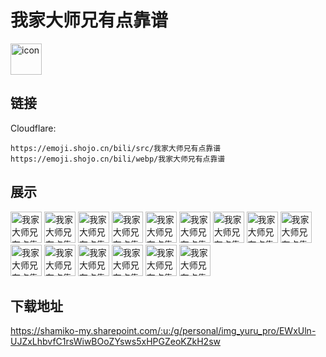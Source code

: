 # 我家大师兄有点靠谱
<img src="https://emoji.shojo.cn/bili/src/我家大师兄有点靠谱/icon.png" width="50" height="50" alt="icon">

## 链接
Cloudflare:
```
https://emoji.shojo.cn/bili/src/我家大师兄有点靠谱
https://emoji.shojo.cn/bili/webp/我家大师兄有点靠谱
```
## 展示
<img src="https://emoji.shojo.cn/bili/src/我家大师兄有点靠谱/我家大师兄有点靠谱-投币.png" width="50" height="50" alt="我家大师兄有点靠谱-投币">
<img src="https://emoji.shojo.cn/bili/src/我家大师兄有点靠谱/我家大师兄有点靠谱-干杯.png" width="50" height="50" alt="我家大师兄有点靠谱-干杯">
<img src="https://emoji.shojo.cn/bili/src/我家大师兄有点靠谱/我家大师兄有点靠谱-棒棒.png" width="50" height="50" alt="我家大师兄有点靠谱-棒棒">
<img src="https://emoji.shojo.cn/bili/src/我家大师兄有点靠谱/我家大师兄有点靠谱-布阵.png" width="50" height="50" alt="我家大师兄有点靠谱-布阵">
<img src="https://emoji.shojo.cn/bili/src/我家大师兄有点靠谱/我家大师兄有点靠谱-瑟瑟发抖.png" width="50" height="50" alt="我家大师兄有点靠谱-瑟瑟发抖">
<img src="https://emoji.shojo.cn/bili/src/我家大师兄有点靠谱/我家大师兄有点靠谱-生气.png" width="50" height="50" alt="我家大师兄有点靠谱-生气">
<img src="https://emoji.shojo.cn/bili/src/我家大师兄有点靠谱/我家大师兄有点靠谱-惊讶.png" width="50" height="50" alt="我家大师兄有点靠谱-惊讶">
<img src="https://emoji.shojo.cn/bili/src/我家大师兄有点靠谱/我家大师兄有点靠谱-疑惑.png" width="50" height="50" alt="我家大师兄有点靠谱-疑惑">
<img src="https://emoji.shojo.cn/bili/src/我家大师兄有点靠谱/我家大师兄有点靠谱-微笑.png" width="50" height="50" alt="我家大师兄有点靠谱-微笑">
<img src="https://emoji.shojo.cn/bili/src/我家大师兄有点靠谱/我家大师兄有点靠谱-期待.png" width="50" height="50" alt="我家大师兄有点靠谱-期待">
<img src="https://emoji.shojo.cn/bili/src/我家大师兄有点靠谱/我家大师兄有点靠谱-哭哭.png" width="50" height="50" alt="我家大师兄有点靠谱-哭哭">
<img src="https://emoji.shojo.cn/bili/src/我家大师兄有点靠谱/我家大师兄有点靠谱-谢谢.png" width="50" height="50" alt="我家大师兄有点靠谱-谢谢">
<img src="https://emoji.shojo.cn/bili/src/我家大师兄有点靠谱/我家大师兄有点靠谱-得意.png" width="50" height="50" alt="我家大师兄有点靠谱-得意">
<img src="https://emoji.shojo.cn/bili/src/我家大师兄有点靠谱/我家大师兄有点靠谱-吃我一拳.png" width="50" height="50" alt="我家大师兄有点靠谱-吃我一拳">
<img src="https://emoji.shojo.cn/bili/src/我家大师兄有点靠谱/我家大师兄有点靠谱-无语.png" width="50" height="50" alt="我家大师兄有点靠谱-无语">

## 下载地址

https://shamiko-my.sharepoint.com/:u:/g/personal/img_yuru_pro/EWxUln-UJZxLhbvfC1rsWiwBOoZYsws5xHPGZeoKZkH2sw